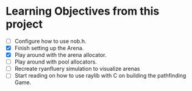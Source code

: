 # Learning Objectives from this project
- [ ] Configure how to use nob.h.
- [x] Finish setting up the Arena.
- [x] Play around with the arena allocator.
- [ ] Play around with pool allocators.
- [ ] Recreate ryanfluery simulation to visualize arenas
- [ ] Start reading on how to use raylib with C on building the pathfinding Game.
